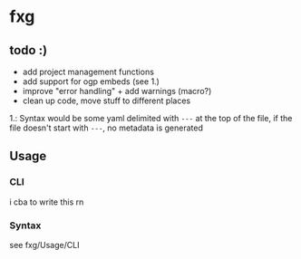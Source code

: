 # fxg

## todo :)

- add project management functions
- add support for ogp embeds (see 1.)
- improve "error handling" + add warnings (macro?)
- clean up code, move stuff to different places

1.: Syntax would be some yaml delimited with `---` at the top of the file, if the file doesn't start with `---`, no metadata is generated

## Usage

### CLI

i cba to write this rn

### Syntax

see fxg/Usage/CLI

